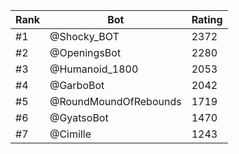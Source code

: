 Rank|Bot|Rating
---|---|---
#1|@Shocky_BOT|2372
#2|@OpeningsBot|2280
#3|@Humanoid_1800|2053
#4|@GarboBot|2042
#5|@RoundMoundOfRebounds|1719
#6|@GyatsoBot|1470
#7|@Cimille|1243
